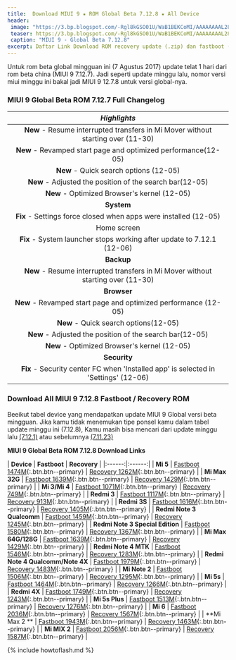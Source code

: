```yaml
---
title:  Download MIUI 9 ★ ROM Global Beta 7.12.8 ★ All Device
header:
 image: "https://3.bp.blogspot.com/-Rgl8kGSO01U/WaB1BEKCoMI/AAAAAAAAL28/eUTsqizF7cEaAHG0MektW6ctRQufVh68ACLcBGAs/s1600/miui-9.png"
 teaser: https://3.bp.blogspot.com/-Rgl8kGSO01U/WaB1BEKCoMI/AAAAAAAAL28/eUTsqizF7cEaAHG0MektW6ctRQufVh68ACLcBGAs/w300-h150-c/miui-9.png
 caption: "MIUI 9 - Global Beta 7.12.8"
excerpt: Daftar Link Download ROM recovery update (.zip) dan fastboot (.tgz) update MIUI 9 Global Beta 7.12.8
---
```

Untuk rom beta global mingguan ini (7 Agustus 2017) update telat 1 hari dari rom beta china (MIUI 9 7.12.7). Jadi seperti update minggu lalu, nomor versi miui minggu ini bakal jadi MIUI 9 12.7.8 untuk versi global-nya.

### MIUI 9 Global Beta ROM 7.12.7 Full Changelog

| _**Highlights**_ |
|:------:|
| **New** - Resume interrupted transfers in Mi Mover without starting over (11-30) |
| **New** - Revamped start page and optimized performance(12-05) |
| **New** - Quick search options (12-05) |
| **New** - Adjusted the position of the search bar(12-05) |
| **New** - Optimized Browser's kernel (12-05) |
| **System** |
| **Fix** - Settings force closed when apps were installed (12-05) |
| Home screen |
| **Fix** - System launcher stops working after update to 7.12.1 (12-06) |
| **Backup** |
| **New** - Resume interrupted transfers in Mi Mover without starting over (11-30) |
| **Browser** |
| **New** - Revamped start page and optimized performance (12-05) |
| **New** - Quick search options(12-05) |
| **New** - Adjusted the position of the search bar(12-05) |
| **New** - Optimized Browser's kernel (12-05) |
| **Security** |
| **Fix** - Security center FC when 'Installed app' is selected in 'Settings' (12-06) |

### Download All MIUI 9 7.12.8 Fastboot / Recovery ROM

Beeikut tabel device yang mendapatkan update MIUI 9 Global versi beta mingguan. Jika kamu tidak menemukan tipe ponsel kamu dalam tabel update minggu ini (7.12.8), Kamu masih bisa mencari dari update minggu lalu [(7.12.1)](https://mi.knoacc.org/download-rom-miui-9-global-beta-71130-fastboot-recovery) atau sebelumnya [(7.11.23)](https://mi.knoacc.org/download-rom-miui-9-global-beta-71123-fastboot-recovery)

**MIUI 9 Global Beta ROM 7.12.8 Download Links**

| **Device** | **Fastboot** | **Recovery** |
|:------:|:------:|
| **Mi 5** | [Fastboot 1474M](/bigota?ver=7.12.8&type=gemini_global_images&size=1474M&name=20171208.0000.00_7.0_global_3cea60c146.tgz){:.btn.btn--primary} | [Recovery 1262M](/bigota?ver=7.12.8&type=miui_MI5Global&size=1262M&name=71adfc2a6d_7.0.zip){:.btn.btn--primary} |
| **Mi Max 32G** | [Fastboot 1639M](/bigota?ver=7.12.8&type=hydrogen_global_images&size=1639M&name=20171208.0000.00_7.0_global_3be4978ba7.tgz){:.btn.btn--primary} | [Recovery 1429M](/bigota?ver=7.12.8&type=miui_MIMAXGlobal&size=1429M&name=3c1af3838a_7.0.zip){:.btn.btn--primary} |
| **Mi 3/Mi 4** | [Fastboot 1071M](/bigota?ver=7.12.8&type=cancro_global_images&size=1071M&name=20171208.0000.00_6.0_global_5b06774c6e.tgz){:.btn.btn--primary} | [Recovery 749M](/bigota?ver=7.12.8&type=miui_MI3WMI4WGlobal&size=M&name=7d3da38965_6.0.zip){:.btn.btn--primary} |
| **Redmi 3** | [Fastboot 1117M](/bigota?ver=7.12.8&type=ido_xhdpi_global_images&size=M&name=20171208.0000.00_5.1_global_30791af94b.tgz){:.btn.btn--primary} | [Recovery 913M](/bigota?ver=7.12.8&type=miui_HM3Global&size=M&name=46ca4163ee_5.1.zip){:.btn.btn--primary} |
| **Redmi 3S** | [Fastboot 1616M](/bigota?ver=7.12.8&type=land_global_images&size=M&name=20171208.0000.00_6.0_global_54b4078de0.tgz){:.btn.btn--primary} | [Recovery 1405M](/bigota?ver=7.12.8&type=miui_HM3SGlobal&size=M&name=a8314d51bf_6.0.zip){:.btn.btn--primary} |
| **Redmi Note 3 Qualcomm** | [Fastboot 1459M](/bigota?ver=7.12.8&type=kenzo_global_images&size=M&name=20171208.0000.00_6.0_global_f0417b337f.tgz){:.btn.btn--primary} | [Recovery 1245M](/bigota?ver=7.12.8&type=miui_HMNote3ProGlobal&size=M&name=2b8eeef089_6.0.zip){:.btn.btn--primary} |
| **Redmi Note 3 Special Edition** | [Fastboot 1580M](/bigota?ver=7.12.8&type=kate_global_images&size=M&name=20171208.0000.00_6.0_global_e582732d42.tgz){:.btn.btn--primary} | [Recovery 1367M](/bigota?ver=7.12.8&type=miui_HMNote3ProtwGlobal&size=M&name=d03f72201a_6.0.zip){:.btn.btn--primary} |
| **Mi Max 64G/128G** | [Fastboot 1639M](/bigota?ver=7.12.8&type=helium_global_images&size=M&name=20171208.0000.00_7.0_global_da62355fb6.tgz){:.btn.btn--primary} | [Recovery 1429M](/bigota?ver=7.12.8&type=miui_MIMAX652Global&size=M&name=88a2a6f3bf_7.0.zip){:.btn.btn--primary} |
| **Redmi Note 4 MTK** | [Fastboot 1546M](/bigota?ver=7.12.8&type=nikel_global_images&size=M&name=20171208.0000.00_6.0_global_be02ef6c79.tgz){:.btn.btn--primary} | [Recovery 1283M](/bigota?ver=7.12.8&type=miui_HMNote4Global&size=M&name=30e6532ac8_6.0.zip){:.btn.btn--primary} |
| **Redmi Note 4 Qualcomm/Note 4X** | [Fastboot 1979M](/bigota?ver=7.12.8&type=mido_global_images&size=M&name=20171208.0000.00_7.0_global_c854b6fd8a.tgz){:.btn.btn--primary} | [Recovery 1483M](/bigota?ver=7.12.8&type=miui_HMNote4XGlobal&size=M&name=780e8a192e_7.0.zip){:.btn.btn--primary} |
| **Mi Note 2** | [Fastboot 1506M](/bigota?ver=7.12.8&type=scorpio_global_images&size=M&name=20171208.0000.00_7.0_global_5200ab54be.tgz){:.btn.btn--primary} | [Recovery 1295M](/bigota?ver=7.12.8&type=miui_MINote2Global&size=M&name=8b74979901_7.0.zip){:.btn.btn--primary} |
| **Mi 5s** | [Fastboot 1464M](/bigota?ver=7.12.8&type=capricorn_global_images&size=M&name=20171208.0000.00_7.0_global_d9ab5e53c9.tgz){:.btn.btn--primary} | [Recovery 1266M](/bigota?ver=7.12.8&type=miui_MI5SGlobal&size=M&name=75b79e06ee_7.0.zip){:.btn.btn--primary} |
| **Redmi 4X** | [Fastboot 1749M](/bigota?ver=7.12.8&type=santoni_global_images&size=M&name=20171208.0000.00_7.1_global_5489ff96c5.tgz){:.btn.btn--primary} | [Recovery 1243M](/bigota?ver=7.12.8&type=miui_HM4XGlobal&size=M&name=c22654726a_7.1.zip){:.btn.btn--primary} |
| **Mi 5s Plus** | [Fastboot 1513M](/bigota?ver=7.12.8&type=natrium_global_images&size=M&name=20171208.0000.00_7.0_global_226a09a742.tgz){:.btn.btn--primary} | [Recovery 1276M](/bigota?ver=7.12.8&type=miui_MI5SPlusGlobal&size=M&name=a77a886017_7.0.zip){:.btn.btn--primary} |
| **Mi 6** | [Fastboot 2036M](/bigota?ver=7.12.8&type=sagit_global_images&size=M&name=20171208.0000.00_7.1_global_279f335af9.tgz){:.btn.btn--primary} | [Recovery 1567M](/bigota?ver=7.12.8&type=miui_MI6Global&size=M&name=35fccb57dc_7.1.zip){:.btn.btn--primary} |
| **Mi Max 2 ** | [Fastboot 1943M](/bigota?ver=7.12.8&type=oxygen_global_images&size=M&name=20171208.0000.00_7.1_global_93a8045184.tgz){:.btn.btn--primary} | [Recovery 1463M](/bigota?ver=7.12.8&type=miui_MIMAX2Global&size=M&name=7b14cee81d_7.1.zip){:.btn.btn--primary} |
| **Mi MIX 2** | [Fastboot 2056M](/bigota?ver=7.12.8&type=chiron_global_images&size=M&name=20171208.0000.00_7.1_global_8c3bdd32d7.tgz){:.btn.btn--primary} | [Recovery 1587M](/bigota?ver=7.12.8&type=miui_MIMIX2Global&size=M&name=5402b073d4_7.1.zip){:.btn.btn--primary} |

{% include howtoflash.md %}
